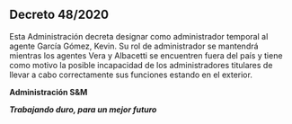 ## Decreto 48/2020

Esta Administración decreta designar como administrador temporal al agente García Gómez, Kevin. Su rol de administrador se mantendrá mientras los agentes Vera y Albacetti se encuentren fuera del país y tiene como motivo la posible incapacidad de los administradores titulares de llevar a cabo correctamente sus funciones estando en el exterior.

<b>Administración S&M<b>

<i>Trabajando duro, para un mejor futuro</i>
